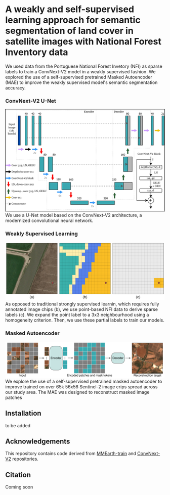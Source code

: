 # A weakly and self-supervised learning approach for semantic segmentation of land cover in satellite images with National Forest Inventory data
We used data from the Portuguese National Forest Invetory (NFI) as sparse labels to train a ConvNext-V2 model in a weakly supervised fashion. We explored the use of a self-supervised pretrained Masked Autoencoder (MAE) to improve the weakly supervised model's semantic segmentation accuracy.


### ConvNext-V2 U-Net
![ConvNextV2_U-Net_arch](ConvNextV2_U-Net.jpeg)
We use a U-Net model based on the ConvNext-V2 architecture, a modernized convolutional neural network.
### Weakly Supervised Learning
![WSL-figure](Figure_WSL.png)
As opposed to traditional strongly supervised learnin, which requires fully annotated image chips (b), we use point-based NFI data to derive sparse labels (c). We expand the point label to a 3x3 neighbourhood using a homogeneity criterion. Then, we use these partial labels to train our models.
### Masked Autoencoder
![MAE-figure](Figure_MAE.png)
We explore the use of a self-supervised pretrained masked autoencoder to improve trained on over 65k 56x56 Sentinel-2 image crips spread across our study area. The MAE was designed to reconstruct masked image patches 

## Installation
to be added

## Acknowledgements
This repository contains code derived from [MMEarth-train](https://github.com/vishalned/MMEarth-train) and [ConvNext-V2](https://github.com/facebookresearch/ConvNeXt-V2/tree/main) repositories.

## Citation
Coming soon
